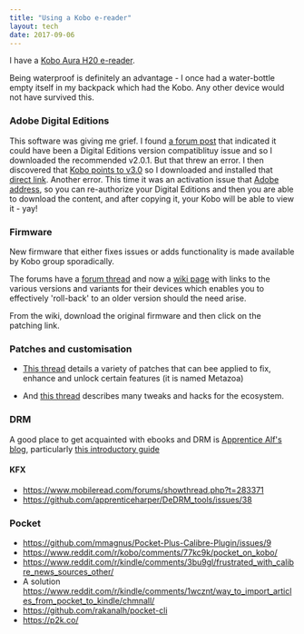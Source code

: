 ```yaml
---
title: "Using a Kobo e-reader"
layout: tech
date: 2017-09-06
---
```

I have a [Kobo Aura H20 e-reader](https://au.kobobooks.com/products/kobo-aura-h2o).

Being waterproof is definitely an advantage - I once had a water-bottle empty
itself in my backpack which had the Kobo. Any other device would not have survived this.

### Adobe Digital Editions

This software was giving me grief. I found [a forum post](https://www.mobileread.com/forums/showthread.php?t=288953) that indicated it could have been a Digital Editions version compatiblituy issue and so I downloaded the recommended v2.0.1. But that threw an error. I then discovered that [Kobo points to v3.0](https://www.kobo.com/help/en-US/article/5889/troubleshooting-adobe-digital-editions?products=Adobe%20Digital%20Editions) so I downloaded and installed that [direct link](http://www.adobe.com/support/digitaleditions/downloads.html). Another error. This time it was an activation issue that [Adobe address](https://helpx.adobe.com/digital-editions/kb/activation-errors-adobe-digital-editions.html), so you can re-authorize your Digital Editions and then you are able to download the content, and after copying it, your Kobo will be able to view it - yay!

### Firmware

New firmware that either fixes issues or adds functionality is made available by
Kobo group sporadically.

The forums have a [forum
thread](https://www.mobileread.com/forums/showthread.php?t=283510) and now
a [wiki page](https://wiki.mobileread.com/wiki/Kobo_Firmware_Releases) with
links to the various versions and variants for their devices which enables you
to effectively 'roll-back' to an older version should the need arise.

From the wiki, download the original firmware and then click on the patching
link.

### Patches and customisation

* [This thread](https://www.mobileread.com/forums/showthread.php?t=260100)
  details a variety of patches that can bee applied to fix, enhance and unlock
  certain features (it is named Metazoa)
  
* And [this thread](https://www.mobileread.com/forums/showthread.php?t=217160)
  describes many tweaks and hacks for the ecosystem.

### DRM

A good place to get acquainted with ebooks and DRM is [Apprentice Alf's blog](https://apprenticealf.wordpress.com/), particularly [this introductory guide](https://apprenticealf.wordpress.com/2011/01/13/ebooks-formats-drm-and-you-%E2%80%94-a-guide-for-the-perplexed/)

#### KFX

* <https://www.mobileread.com/forums/showthread.php?t=283371>
* <https://github.com/apprenticeharper/DeDRM_tools/issues/38>

### Pocket

* <https://github.com/mmagnus/Pocket-Plus-Calibre-Plugin/issues/9>
* <https://www.reddit.com/r/kobo/comments/77kc9k/pocket_on_kobo/>
* <https://www.reddit.com/r/kindle/comments/3bu9gl/frustrated_with_calibre_news_sources_other/>
* A solution <https://www.reddit.com/r/kindle/comments/1wcznt/way_to_import_articles_from_pocket_to_kindle/chmnall/>
* <https://github.com/rakanalh/pocket-cli>
* <https://p2k.co/>
